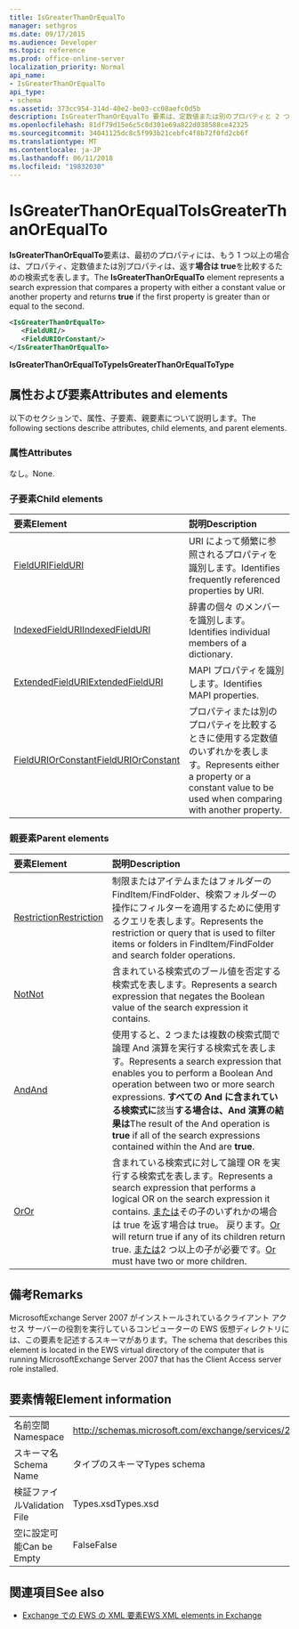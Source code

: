 ```yaml
---
title: IsGreaterThanOrEqualTo
manager: sethgros
ms.date: 09/17/2015
ms.audience: Developer
ms.topic: reference
ms.prod: office-online-server
localization_priority: Normal
api_name:
- IsGreaterThanOrEqualTo
api_type:
- schema
ms.assetid: 373cc954-314d-40e2-be03-cc08aefc0d5b
description: IsGreaterThanOrEqualTo 要素は、定数値または別のプロパティと 2 つ目と同じかよりも大きい場合は、最初のプロパティに true を返しますのいずれかのプロパティを比較する検索式を表します。
ms.openlocfilehash: 81df79d15e6c5c8d301e69a822d038588ce42325
ms.sourcegitcommit: 34041125dc8c5f993b21cebfc4f8b72f0fd2cb6f
ms.translationtype: MT
ms.contentlocale: ja-JP
ms.lasthandoff: 06/11/2018
ms.locfileid: "19832030"
---
```

# <a name="isgreaterthanorequalto"></a><span data-ttu-id="afa53-103">IsGreaterThanOrEqualTo</span><span class="sxs-lookup"><span data-stu-id="afa53-103">IsGreaterThanOrEqualTo</span></span>

<span data-ttu-id="afa53-104">**IsGreaterThanOrEqualTo**要素は、最初のプロパティには、もう 1 つ以上の場合は、プロパティ、定数値または別プロパティは、返す**場合は true**を比較するための検索式を表します。</span><span class="sxs-lookup"><span data-stu-id="afa53-104">The **IsGreaterThanOrEqualTo** element represents a search expression that compares a property with either a constant value or another property and returns **true** if the first property is greater than or equal to the second.</span></span> 
  
```xml
<IsGreaterThanOrEqualTo>
   <FieldURI/>
   <FieldURIOrConstant/>
</IsGreaterThanOrEqualTo>
```

 <span data-ttu-id="afa53-105">**IsGreaterThanOrEqualToType**</span><span class="sxs-lookup"><span data-stu-id="afa53-105">**IsGreaterThanOrEqualToType**</span></span>
## <a name="attributes-and-elements"></a><span data-ttu-id="afa53-106">属性および要素</span><span class="sxs-lookup"><span data-stu-id="afa53-106">Attributes and elements</span></span>

<span data-ttu-id="afa53-107">以下のセクションで、属性、子要素、親要素について説明します。</span><span class="sxs-lookup"><span data-stu-id="afa53-107">The following sections describe attributes, child elements, and parent elements.</span></span>
  
### <a name="attributes"></a><span data-ttu-id="afa53-108">属性</span><span class="sxs-lookup"><span data-stu-id="afa53-108">Attributes</span></span>

<span data-ttu-id="afa53-109">なし。</span><span class="sxs-lookup"><span data-stu-id="afa53-109">None.</span></span>
  
### <a name="child-elements"></a><span data-ttu-id="afa53-110">子要素</span><span class="sxs-lookup"><span data-stu-id="afa53-110">Child elements</span></span>

|<span data-ttu-id="afa53-111">**要素**</span><span class="sxs-lookup"><span data-stu-id="afa53-111">**Element**</span></span>|<span data-ttu-id="afa53-112">**説明**</span><span class="sxs-lookup"><span data-stu-id="afa53-112">**Description**</span></span>|
|:-----|:-----|
|[<span data-ttu-id="afa53-113">FieldURI</span><span class="sxs-lookup"><span data-stu-id="afa53-113">FieldURI</span></span>](fielduri.md) <br/> |<span data-ttu-id="afa53-114">URI によって頻繁に参照されるプロパティを識別します。</span><span class="sxs-lookup"><span data-stu-id="afa53-114">Identifies frequently referenced properties by URI.</span></span>  <br/> |
|[<span data-ttu-id="afa53-115">IndexedFieldURI</span><span class="sxs-lookup"><span data-stu-id="afa53-115">IndexedFieldURI</span></span>](indexedfielduri.md) <br/> |<span data-ttu-id="afa53-116">辞書の個々 のメンバーを識別します。</span><span class="sxs-lookup"><span data-stu-id="afa53-116">Identifies individual members of a dictionary.</span></span>  <br/> |
|[<span data-ttu-id="afa53-117">ExtendedFieldURI</span><span class="sxs-lookup"><span data-stu-id="afa53-117">ExtendedFieldURI</span></span>](extendedfielduri.md) <br/> |<span data-ttu-id="afa53-118">MAPI プロパティを識別します。</span><span class="sxs-lookup"><span data-stu-id="afa53-118">Identifies MAPI properties.</span></span>  <br/> |
|[<span data-ttu-id="afa53-119">FieldURIOrConstant</span><span class="sxs-lookup"><span data-stu-id="afa53-119">FieldURIOrConstant</span></span>](fielduriorconstant.md) <br/> |<span data-ttu-id="afa53-120">プロパティまたは別のプロパティを比較するときに使用する定数値のいずれかを表します。</span><span class="sxs-lookup"><span data-stu-id="afa53-120">Represents either a property or a constant value to be used when comparing with another property.</span></span>  <br/> |
   
### <a name="parent-elements"></a><span data-ttu-id="afa53-121">親要素</span><span class="sxs-lookup"><span data-stu-id="afa53-121">Parent elements</span></span>

|<span data-ttu-id="afa53-122">**要素**</span><span class="sxs-lookup"><span data-stu-id="afa53-122">**Element**</span></span>|<span data-ttu-id="afa53-123">**説明**</span><span class="sxs-lookup"><span data-stu-id="afa53-123">**Description**</span></span>|
|:-----|:-----|
|[<span data-ttu-id="afa53-124">Restriction</span><span class="sxs-lookup"><span data-stu-id="afa53-124">Restriction</span></span>](restriction.md) <br/> |<span data-ttu-id="afa53-125">制限またはアイテムまたはフォルダーの FindItem/FindFolder、検索フォルダーの操作にフィルターを適用するために使用するクエリを表します。</span><span class="sxs-lookup"><span data-stu-id="afa53-125">Represents the restriction or query that is used to filter items or folders in FindItem/FindFolder and search folder operations.</span></span>  <br/> |
|[<span data-ttu-id="afa53-126">Not</span><span class="sxs-lookup"><span data-stu-id="afa53-126">Not</span></span>](not.md) <br/> |<span data-ttu-id="afa53-127">含まれている検索式のブール値を否定する検索式を表します。</span><span class="sxs-lookup"><span data-stu-id="afa53-127">Represents a search expression that negates the Boolean value of the search expression it contains.</span></span>  <br/> |
|[<span data-ttu-id="afa53-128">And</span><span class="sxs-lookup"><span data-stu-id="afa53-128">And</span></span>](and.md) <br/> |<span data-ttu-id="afa53-129">使用すると、2 つまたは複数の検索式間で論理 And 演算を実行する検索式を表します。</span><span class="sxs-lookup"><span data-stu-id="afa53-129">Represents a search expression that enables you to perform a Boolean And operation between two or more search expressions.</span></span> <span data-ttu-id="afa53-130">**すべての And に含まれている検索式に**該当**する場合は、And 演算の結果は**</span><span class="sxs-lookup"><span data-stu-id="afa53-130">The result of the And operation is **true** if all of the search expressions contained within the And are **true**.</span></span>  <br/> |
|[<span data-ttu-id="afa53-131">Or</span><span class="sxs-lookup"><span data-stu-id="afa53-131">Or</span></span>](or.md) <br/> |<span data-ttu-id="afa53-132">含まれている検索式に対して論理 OR を実行する検索式を表します。</span><span class="sxs-lookup"><span data-stu-id="afa53-132">Represents a search expression that performs a logical OR on the search expression it contains.</span></span> <span data-ttu-id="afa53-133">[または](or.md)その子のいずれかの場合は true を返す場合は true。 戻ります。</span><span class="sxs-lookup"><span data-stu-id="afa53-133">[Or](or.md) will return true if any of its children return true.</span></span> <span data-ttu-id="afa53-134">[または](or.md)2 つ以上の子が必要です。</span><span class="sxs-lookup"><span data-stu-id="afa53-134">[Or](or.md) must have two or more children.</span></span>  <br/> |
   
## <a name="remarks"></a><span data-ttu-id="afa53-135">備考</span><span class="sxs-lookup"><span data-stu-id="afa53-135">Remarks</span></span>

<span data-ttu-id="afa53-136">MicrosoftExchange Server 2007 がインストールされているクライアント アクセス サーバーの役割を実行しているコンピューターの EWS 仮想ディレクトリには、この要素を記述するスキーマがあります。</span><span class="sxs-lookup"><span data-stu-id="afa53-136">The schema that describes this element is located in the EWS virtual directory of the computer that is running MicrosoftExchange Server 2007 that has the Client Access server role installed.</span></span>
  
## <a name="element-information"></a><span data-ttu-id="afa53-137">要素情報</span><span class="sxs-lookup"><span data-stu-id="afa53-137">Element information</span></span>

|||
|:-----|:-----|
|<span data-ttu-id="afa53-138">名前空間</span><span class="sxs-lookup"><span data-stu-id="afa53-138">Namespace</span></span>  <br/> |http://schemas.microsoft.com/exchange/services/2006/types  <br/> |
|<span data-ttu-id="afa53-139">スキーマ名</span><span class="sxs-lookup"><span data-stu-id="afa53-139">Schema Name</span></span>  <br/> |<span data-ttu-id="afa53-140">タイプのスキーマ</span><span class="sxs-lookup"><span data-stu-id="afa53-140">Types schema</span></span>  <br/> |
|<span data-ttu-id="afa53-141">検証ファイル</span><span class="sxs-lookup"><span data-stu-id="afa53-141">Validation File</span></span>  <br/> |<span data-ttu-id="afa53-142">Types.xsd</span><span class="sxs-lookup"><span data-stu-id="afa53-142">Types.xsd</span></span>  <br/> |
|<span data-ttu-id="afa53-143">空に設定可能</span><span class="sxs-lookup"><span data-stu-id="afa53-143">Can be Empty</span></span>  <br/> |<span data-ttu-id="afa53-144">False</span><span class="sxs-lookup"><span data-stu-id="afa53-144">False</span></span>  <br/> |
   
## <a name="see-also"></a><span data-ttu-id="afa53-145">関連項目</span><span class="sxs-lookup"><span data-stu-id="afa53-145">See also</span></span>



- [<span data-ttu-id="afa53-146">Exchange での EWS の XML 要素</span><span class="sxs-lookup"><span data-stu-id="afa53-146">EWS XML elements in Exchange</span></span>](ews-xml-elements-in-exchange.md)

